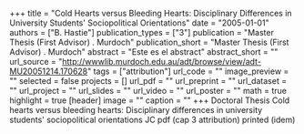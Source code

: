 +++
title = "Cold Hearts versus Bleeding Hearts: Disciplinary Differences in University Students' Sociopolitical Orientations"
date = "2005-01-01"
authors = ["B. Hastie"]
publication_types = ["3"]
publication = "Master Thesis  (First Advisor) . Murdoch"
publication_short = "Master Thesis  (First Advisor) . Murdoch"
abstract = "Este es el abstract"
abstract_short = ""
url_source = "http://wwwlib.murdoch.edu.au/adt/browse/view/adt-MU20051214.170628"
tags = ["attribution"]
url_code = ""
image_preview = ""
selected = false
projects = []
url_pdf = ""
url_preprint = ""
url_dataset = ""
url_project = ""
url_slides = ""
url_video = ""
url_poster = ""
math = true
highlight = true
[header]
image = ""
caption = ""
+++
Doctoral Thesis Cold hearts versus bleeding hearts: Disciplinary differences in university students' sociopolitical orientations JC pdf (cap 3 attribution) printed (idem)
